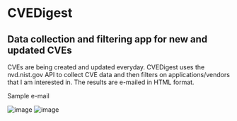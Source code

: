 # CVEDigest
## Data collection and filtering app for new and updated CVEs

CVEs are being created and updated everyday.  CVEDigest uses the nvd.nist.gov API to collect CVE data and then filters on applications/vendors that I am interested in.  The results are e-mailed in HTML format.

Sample e-mail

![image](https://user-images.githubusercontent.com/32544618/173803865-ec966dd3-d60d-463c-bcf4-5901f2087aa7.png)
![image](https://user-images.githubusercontent.com/32544618/173804063-04a68099-10ed-4bcc-a2d2-ac5cccc51ea0.png)
